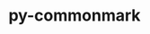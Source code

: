 ---
title: "py-commonmark"
layout: cache
categories: [package, develop-2025-04-27]
meta: {"compilers": ["none"], "num_specs": 1, "num_specs_by_stack": {"e4s": 1, "root": 1}, "oss": ["ubuntu22.04"], "platforms": ["linux"], "stacks": ["e4s", "root"], "targets": ["x86_64_v3"], "versions": ["0.9.1"]}
spec_details: [{"compiler": "none", "hash": "jkzkkr6owh2fui227xe4z5nvzu7v7m2f", "os": "ubuntu22.04", "platform": "linux", "size": "-", "stacks": ["e4s", "root"], "target": "x86_64_v3", "variants": ["build_system=python_pip"], "versions": ["0.9.1"]}]
---